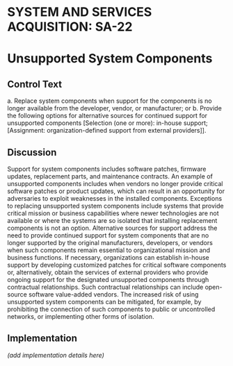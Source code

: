 # SYSTEM AND SERVICES ACQUISITION: SA-22
# Unsupported System Components

## Control Text


a. Replace system components when support for the components is no longer available from the developer, vendor, or manufacturer; or
b. Provide the following options for alternative sources for continued support for unsupported components [Selection (one or more): in-house support; [Assignment: organization-defined support from external providers]].

## Discussion

Support for system components includes software patches, firmware updates, replacement parts, and maintenance contracts. An example of unsupported components includes when vendors no longer provide critical software patches or product updates, which can result in an opportunity for adversaries to exploit weaknesses in the installed components. Exceptions to replacing unsupported system components include systems that provide critical mission or business capabilities where newer technologies are not available or where the systems are so isolated that installing replacement components is not an option.
Alternative sources for support address the need to provide continued support for system components that are no longer supported by the original manufacturers, developers, or vendors when such components remain essential to organizational mission and business functions. If necessary, organizations can establish in-house support by developing customized patches for critical software components or, alternatively, obtain the services of external providers who provide ongoing support for the designated unsupported components through contractual relationships. Such contractual relationships can include open-source software value-added vendors. The increased risk of using unsupported system components can be mitigated, for example, by prohibiting the connection of such components to public or uncontrolled networks, or implementing other forms of isolation.

## Implementation

_(add implementation details here)_